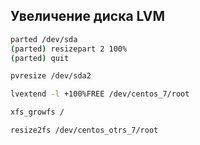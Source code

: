 ## Увеличение диска LVM 
``` sh 
parted /dev/sda
(parted) resizepart 2 100%
(parted) quit

pvresize /dev/sda2

lvextend -l +100%FREE /dev/centos_7/root

xfs_growfs /

resize2fs /dev/centos_otrs_7/root
```
